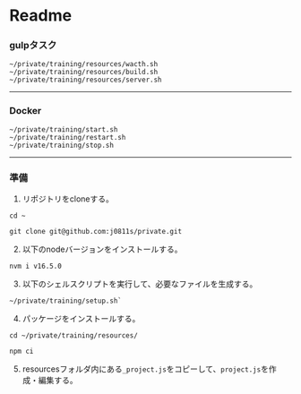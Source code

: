 # Readme

### gulpタスク
```
~/private/training/resources/wacth.sh
~/private/training/resources/build.sh
~/private/training/resources/server.sh
```

----

### Docker
```
~/private/training/start.sh
~/private/training/restart.sh
~/private/training/stop.sh
```

----

### 準備
1. リポジトリをcloneする。  
```
cd ~
```
```
git clone git@github.com:j0811s/private.git
```
2. 以下のnodeバージョンをインストールする。  
```
nvm i v16.5.0
```
3. 以下のシェルスクリプトを実行して、必要なファイルを生成する。  
```
~/private/training/setup.sh`
```
4. パッケージをインストールする。  
```
cd ~/private/training/resources/
```
```
npm ci
```
5. resourcesフォルダ内にある`_project.js`をコピーして、`project.js`を作成・編集する。  